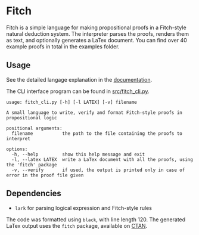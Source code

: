 # Fitch


Fitch is a simple language for making propositional proofs in a Fitch-style natural deduction system.
The interpreter parses the proofs, renders them as text, and optionally generates a LaTex document.
You can find over 40 example proofs in total in the examples folder.


## Usage


See the detailed langage explanation in the [documentation](./docs/syntax.md).

The CLI interface program can be found in [src/fitch_cli.py](./src/fitch_cli.py).

```
usage: fitch_cli.py [-h] [-l LATEX] [-v] filename

A small language to write, verify and format Fitch-style proofs in propositional logic

positional arguments:
  filename           the path to the file containing the proofs to interpret

options:
  -h, --help         show this help message and exit
  -l, --latex LATEX  write a LaTex document with all the proofs, using the 'fitch' package
  -v, --verify       if used, the output is printed only in case of error in the proof file given
```


## Dependencies

 - `lark` for parsing logical expression and Fitch-style rules

The code was formatted using `black`, with line length 120.
The generated LaTex output uses the `fitch` package, available on [CTAN](https://ctan.org/pkg/fitch).
